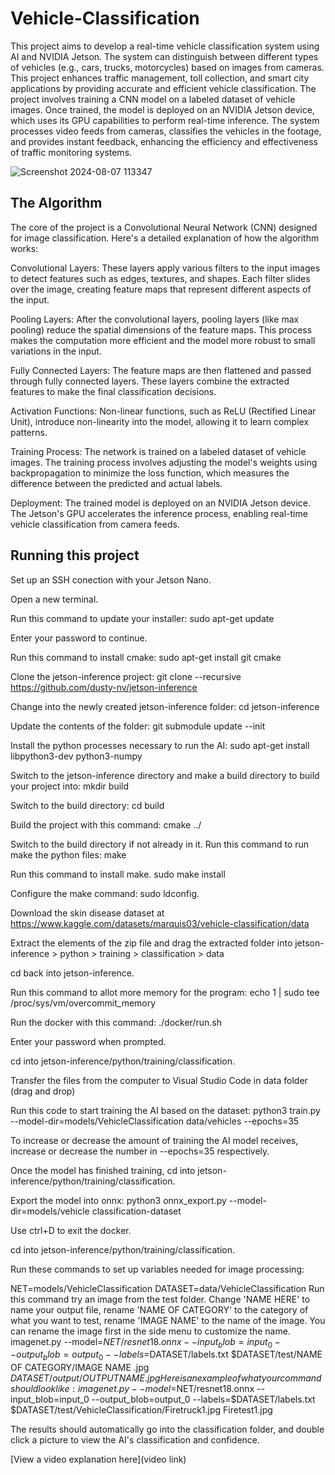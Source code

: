 # Vehicle-Classification

This project aims to develop a real-time vehicle classification system using AI and NVIDIA Jetson. The system can distinguish between different types of vehicles (e.g., cars, trucks, motorcycles) based on images from cameras. This project enhances traffic management, toll collection, and smart city applications by providing accurate and efficient vehicle classification.
The project involves training a CNN model on a labeled dataset of vehicle images. Once trained, the model is deployed on an NVIDIA Jetson device, which uses its GPU capabilities to perform real-time inference. The system processes video feeds from cameras, classifies the vehicles in the footage, and provides instant feedback, enhancing the efficiency and effectiveness of traffic monitoring systems.

![Screenshot 2024-08-07 113347](https://github.com/user-attachments/assets/40b38a9c-5407-454c-93c4-97a630597c5d)


## The Algorithm

The core of the project is a Convolutional Neural Network (CNN) designed for image classification. Here's a detailed explanation of how the algorithm works:

Convolutional Layers: These layers apply various filters to the input images to detect features such as edges, textures, and shapes. Each filter slides over the image, creating feature maps that represent different aspects of the input.

Pooling Layers: After the convolutional layers, pooling layers (like max pooling) reduce the spatial dimensions of the feature maps. This process makes the computation more efficient and the model more robust to small variations in the input.

Fully Connected Layers: The feature maps are then flattened and passed through fully connected layers. These layers combine the extracted features to make the final classification decisions.

Activation Functions: Non-linear functions, such as ReLU (Rectified Linear Unit), introduce non-linearity into the model, allowing it to learn complex patterns.

Training Process: The network is trained on a labeled dataset of vehicle images. The training process involves adjusting the model's weights using backpropagation to minimize the loss function, which measures the difference between the predicted and actual labels.

Deployment: The trained model is deployed on an NVIDIA Jetson device. The Jetson's GPU accelerates the inference process, enabling real-time vehicle classification from camera feeds.

## Running this project


Set up an SSH conection with your Jetson Nano.

Open a new terminal.

Run this command to update your installer: sudo apt-get update

Enter your password to continue.

Run this command to install cmake: sudo apt-get install git cmake

Clone the jetson-inference project: git clone --recursive https://github.com/dusty-nv/jetson-inference

Change into the newly created jetson-inference folder: cd jetson-inference

Update the contents of the folder: git submodule update --init

Install the python processes necessary to run the AI: sudo apt-get install libpython3-dev python3-numpy

Switch to the jetson-inference directory and make a build directory to build your project into: mkdir build

Switch to the build directory: cd build

Build the project with this command: cmake ../

Switch to the build directory if not already in it. Run this command to run make the python files: make

Run this command to install make. sudo make install

Configure the make command: sudo ldconfig.

Download the skin disease dataset at https://www.kaggle.com/datasets/marquis03/vehicle-classification/data

Extract the elements of the zip file and drag the extracted folder into jetson-inference > python > training > classification > data

cd back into jetson-inference.

Run this command to allot more memory for the program: echo 1 | sudo tee /proc/sys/vm/overcommit_memory

Run the docker with this command: ./docker/run.sh

Enter your password when prompted.

cd into jetson-inference/python/training/classification.

Transfer the files from the computer to Visual Studio Code in data folder (drag and drop)

Run this code to start training the AI based on the dataset: python3 train.py --model-dir=models/VehicleClassification data/vehicles --epochs=35

To increase or decrease the amount of training the AI model receives, increase or decrease the number in --epochs=35 respectively.

Once the model has finished training, cd into jetson-inference/python/training/classification.

Export the model into onnx: python3 onnx_export.py --model-dir=models/vehicle classification-dataset

Use ctrl+D to exit the docker.

cd into jetson-inference/python/training/classification.

Run these commands to set up variables needed for image processing:

NET=models/VehicleClassification
DATASET=data/VehicleClassification
Run this command try an image from the test folder. Change 'NAME HERE' to name your output file, rename 'NAME OF CATEGORY' to the category of what you want to test, rename 'IMAGE NAME' to the name of the image. You can rename the image first in the side menu to customize the name. imagenet.py --model=$NET/resnet18.onnx --input_blob=input_0 --output_blob=output_0 --labels=$DATASET/labels.txt $DATASET/test/NAME OF CATEGORY/IMAGE NAME .jpg $DATASET/output/OUTPUT NAME.jpg
Here is an example of what your command should look like: imagenet.py --model=$NET/resnet18.onnx --input_blob=input_0 --output_blob=output_0 --labels=$DATASET/labels.txt $DATASET/test/VehicleClassification/Firetruck1.jpg Firetest1.jpg

The results should automatically go into the classification folder, and double click a picture to view the AI's classification and confidence.






[View a video explanation here](video link)
